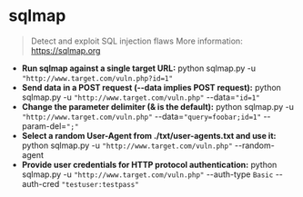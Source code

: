 # sqlmap
> Detect and exploit SQL injection flaws
> More information: <https://sqlmap.org>
- **Run sqlmap against a single target URL:**
python sqlmap.py -u `"http://www.target.com/vuln.php?id=1"`
- **Send data in a POST request (--data implies POST request):**
python sqlmap.py -u `"http://www.target.com/vuln.php"` --data=`"id=1"`
- **Change the parameter delimiter (& is the default):**
python sqlmap.py -u `"http://www.target.com/vuln.php"` --data=`"query=foobar;id=1"` --param-del=`";"`
- **Select a random User-Agent from ./txt/user-agents.txt and use it:**
python sqlmap.py -u `"http://www.target.com/vuln.php"` --random-agent
- **Provide user credentials for HTTP protocol authentication:**
python sqlmap.py -u `"http://www.target.com/vuln.php"` --auth-type `Basic` --auth-cred `"testuser:testpass"`
